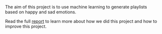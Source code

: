 
The aim of this project is to use machine learning to generate playlists based on happy and sad emotions. 

Read the full [report]( https://github.com/sketh444/EmotionsThroughMusic/blob/main/Report.pdf/ ) to learn more about how we did this project and how to improve this project. 
